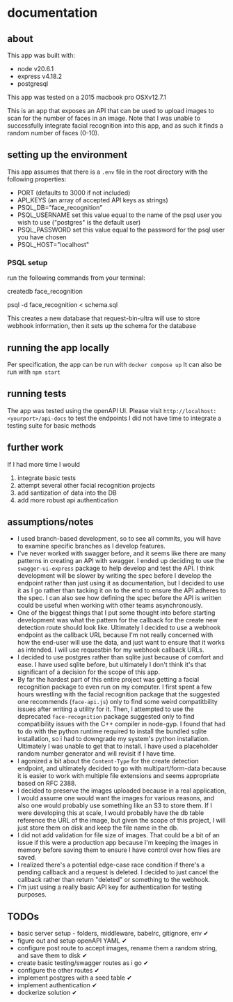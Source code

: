 # documentation
## about
This app was built with:
- node v20.6.1
- express v4.18.2
- postgresql

This app was tested on a 2015 macbook pro OSXv12.7.1

This is an app that exposes an API that can be used to upload images to scan for the number of faces in an image. Note that I was unable to successfully integrate facial recognition into this app, and as such it finds a random number of faces (0-10).

## setting up the environment
This app assumes that there is a `.env` file in the root directory with the following properties:
- PORT (defaults to 3000 if not included)
- API_KEYS (an array of accepted API keys as strings)
- PSQL_DB="face_recognition"
- PSQL_USERNAME set this value equal to the name of the psql user you wish to use ("postgres" is the default user)
- PSQL_PASSWORD set this value equal to the password for the psql user you have chosen
- PSQL_HOST="localhost"

### PSQL setup
run the following commands from your terminal:

createdb face_recognition

psql -d face_recognition < schema.sql

This creates a new database that request-bin-ultra will use to store webhook information, then it sets up the schema for the database

## running the app locally
Per specification, the app can be run with `docker compose up`
It can also be run with `npm start`

## running tests
The app was tested using the openAPI UI. Please visit `http://localhost:<yourport>/api-docs` to test the endpoints
I did not have time to integrate a testing suite for basic methods

## further work
If I had more time I would
1) integrate basic tests
2) attempt several other facial recognition projects
3) add santization of data into the DB
4) add more robust api authentication

## assumptions/notes
- I used branch-based development, so to see all commits, you will have to examine specific branches as I develop features.
- I've never worked with swagger before, and it seems like there are many patterns in creating an API with swagger. I ended up deciding to use the `swagger-ui-express` package to help develop and test the API. I think development will be slower by writing the spec before I develop the endpoint rather than just using it as documentation, but I decided to use it as I go rather than tacking it on to the end to ensure the API adheres to the spec. I can also see how defining the spec before the API is written could be useful when working with other teams asynchronously.
- One of the biggest things that I put some thought into before starting development was what the pattern for the callback for the create new detection route should look like. Ultimately I decided to use a webhook endpoint as the callback URL because I'm not really concerned with how the end-user will use the data, and just want to ensure that it works as intended. I will use requestbin for my webhook callback URLs.
- I decided to use postgres rather than sqlite just because of comfort and ease. I have used sqlite before, but ultimately I don't think it's that significant of a decision for the scope of this app.
- By far the hardest part of this entire project was getting a facial recognition package to even run on my computer. I first spent a few hours wrestling with the facial recognition package that the suggested one recommends (`face-api.js`) only to find some weird compatitbility issues after writing a utility for it. Then, I attempted to use the deprecated `face-recognition` package suggested only to find compatibility issues with the C++ compiler in node-gyp. I found that had to do with the python runtime required to install the bundled sqlite installation, so i had to downgrade my system's python installation. Ultimately I was unable to get that to install. I have used a placeholder random number generator and will revisit if I have time.
- I agonized a bit about the `Content-Type` for the create detection endpoint, and ultimately decided to go with multipart/form-data because it is easier to work with multiple file extensions and seems appropriate based on RFC 2388.
- I decided to preserve the images uploaded because in a real application, I would assume one would want the images for various reasons, and also one would probably use something like an S3 to store them. If I were developing this at scale, I would probably have the db table reference the URL of the image, but given the scope of this project, I will just store them on disk and keep the file name in the db.
- I did not add validation for file size of images. That could be a bit of an issue if this were a production app because I'm keeping the images in memory before saving them to ensure I have control over how files are saved.
- I realized there's a potential edge-case race condition if there's a pending callback and a request is deleted. I decided to just cancel the callback rather than return "deleted" or something to the webhook.
- I'm just using a really basic API key for authentication for testing purposes.

## TODOs
- basic server setup - folders, middleware, babelrc, gitignore, env ✔
- figure out and setup openAPI YAML ✔
- configure post route to accept images, rename them a random string, and save them to disk   ✔
- create basic testing/swagger routes as i go  ✔
- configure the other routes  ✔
- implement postgres with a seed table ✔
- implement authentication ✔
- dockerize solution ✔
